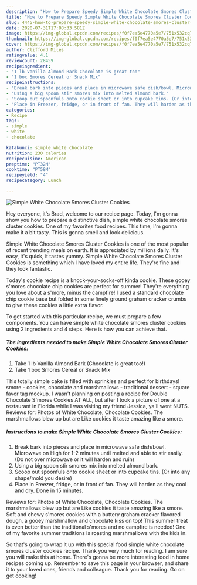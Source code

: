 ```yaml
---
description: "How to Prepare Speedy Simple White Chocolate Smores Cluster Cookies"
title: "How to Prepare Speedy Simple White Chocolate Smores Cluster Cookies"
slug: 4445-how-to-prepare-speedy-simple-white-chocolate-smores-cluster-cookies
date: 2020-07-31T17:08:33.581Z
image: https://img-global.cpcdn.com/recipes/f0f7ea5e4770a5e7/751x532cq70/simple-white-chocolate-smores-cluster-cookies-recipe-main-photo.jpg
thumbnail: https://img-global.cpcdn.com/recipes/f0f7ea5e4770a5e7/751x532cq70/simple-white-chocolate-smores-cluster-cookies-recipe-main-photo.jpg
cover: https://img-global.cpcdn.com/recipes/f0f7ea5e4770a5e7/751x532cq70/simple-white-chocolate-smores-cluster-cookies-recipe-main-photo.jpg
author: Clifford Miles
ratingvalue: 4.1
reviewcount: 28459
recipeingredient:
- "1 lb Vanilla Almond Bark Chocolate is great too"
- "1 box Smores Cereal or Snack Mix"
recipeinstructions:
- "Break bark into pieces and place in microwave safe dish/bowl. Microwave on High for 1-2 minutes until melted and able to stir easily. (Do not over microwave or it will harden and ruin)"
- "Using a big spoon stir smores mix into melted almond bark."
- "Scoop out spoonfuls onto cookie sheet or into cupcake tins. (Or into any shape/mold you desire)"
- "Place in Freezer, fridge, or in front of fan. They will harden as they cool and dry. Done in 15 minutes."
categories:
- Recipe
tags:
- simple
- white
- chocolate

katakunci: simple white chocolate 
nutrition: 230 calories
recipecuisine: American
preptime: "PT32M"
cooktime: "PT58M"
recipeyield: "4"
recipecategory: Lunch

---
```



![Simple White Chocolate Smores Cluster Cookies](https://img-global.cpcdn.com/recipes/f0f7ea5e4770a5e7/751x532cq70/simple-white-chocolate-smores-cluster-cookies-recipe-main-photo.jpg)

Hey everyone, it's Brad, welcome to our recipe page. Today, I'm gonna show you how to prepare a distinctive dish, simple white chocolate smores cluster cookies. One of my favorites food recipes. This time, I'm gonna make it a bit tasty. This is gonna smell and look delicious.

Simple White Chocolate Smores Cluster Cookies is one of the most popular of recent trending meals on earth. It is appreciated by millions daily. It's easy, it's quick, it tastes yummy. Simple White Chocolate Smores Cluster Cookies is something which I have loved my entire life. They're fine and they look fantastic.

Today&#39;s cookie recipe is a knock-your-socks-off kinda cookie. These gooey s&#39;mores chocolate chip cookies are perfect for summer! They&#39;re everything you love about a s&#39;more, minus the campfire! I used a standard chocolate chip cookie base but folded in some finely ground graham cracker crumbs to give these cookies a little extra flavor.


To get started with this particular recipe, we must prepare a few components. You can have simple white chocolate smores cluster cookies using 2 ingredients and 4 steps. Here is how you can achieve that.

<!--inarticleads1-->

##### The ingredients needed to make Simple White Chocolate Smores Cluster Cookies:

1. Take 1 lb Vanilla Almond Bark (Chocolate is great too!)
1. Take 1 box Smores Cereal or Snack Mix


This totally simple cake is filled with sprinkles and perfect for birthdays! smore - cookies, chocolate and marshmallows - traditional dessert - square favor tag mockup. I wasn&#39;t planning on posting a recipe for Double Chocolate S&#39;mores Cookies AT ALL, but after I took a picture of one at a restaurant in Florida while I was visiting my friend Jessica, ya&#39;ll went NUTS. Reviews for: Photos of White Chocolate, Chocolate Cookies. The marshmallows blew up but are Like cookies it taste amazing like a smore. 

<!--inarticleads2-->

##### Instructions to make Simple White Chocolate Smores Cluster Cookies:

1. Break bark into pieces and place in microwave safe dish/bowl. Microwave on High for 1-2 minutes until melted and able to stir easily. (Do not over microwave or it will harden and ruin)
1. Using a big spoon stir smores mix into melted almond bark.
1. Scoop out spoonfuls onto cookie sheet or into cupcake tins. (Or into any shape/mold you desire)
1. Place in Freezer, fridge, or in front of fan. They will harden as they cool and dry. Done in 15 minutes.


Reviews for: Photos of White Chocolate, Chocolate Cookies. The marshmallows blew up but are Like cookies it taste amazing like a smore. Soft and chewy s&#39;mores cookies with a buttery graham cracker flavored dough, a gooey marshmallow and chocolate kiss on top! This summer treat is even better than the traditional s&#39;mores and no campfire is needed! One of my favorite summer traditions is roasting marshmallows with the kids in. 

So that's going to wrap it up with this special food simple white chocolate smores cluster cookies recipe. Thank you very much for reading. I am sure you will make this at home. There's gonna be more interesting food in home recipes coming up. Remember to save this page in your browser, and share it to your loved ones, friends and colleague. Thank you for reading. Go on get cooking!
